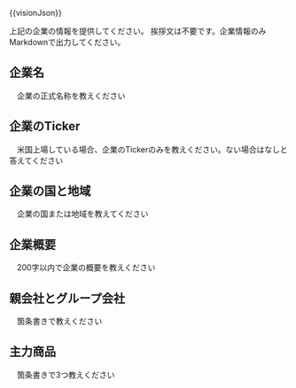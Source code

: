 {{visionJson}}

上記の企業の情報を提供してください。
挨拶文は不要です。企業情報のみMarkdownで出力してください。

## 企業名
　企業の正式名称を教えください

## 企業のTicker
　米国上場している場合、企業のTickerのみを教えください。ない場合はなしと答えてください

## 企業の国と地域
　企業の国または地域を教えてください

## 企業概要
　200字以内で企業の概要を教えください

## 親会社とグループ会社
　箇条書きで教えください

## 主力商品
　箇条書きで3つ教えください